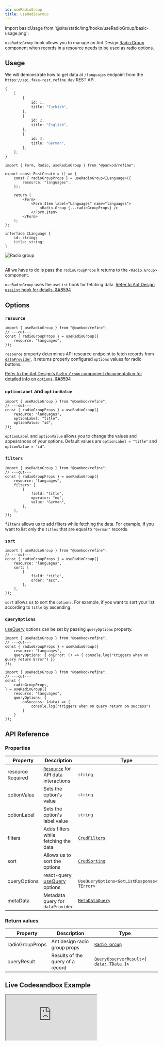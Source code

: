```yaml
---
id: useRadioGroup
title: useRadioGroup
---
```


import basicUsage from '@site/static/img/hooks/useRadioGroup/basic-usage.png';

`useRadioGroup` hook allows you to manage an Ant Design [Radio.Group](https://ant.design/components/radio/#components-radio-demo-radiogroup-with-name) component when records in a resource needs to be used as radio options.

## Usage

We will demonstrate how to get data at `/languages` endpoint from the `https://api.fake-rest.refine.dev` REST API.

```ts title="https://api.fake-rest.refine.dev/languages"
{
    [
        {
            id: 1,
            title: "Turkish",
        },
        {
            id: 2,
            title: "English",
        },
        {
            id: 3,
            title: "German",
        },
    ];
}
```

```tsx twoslash title="pages/posts/create.tsx" {3-5, 10}
import { Form, Radio, useRadioGroup } from "@pankod/refine";

export const PostCreate = () => {
    const { radioGroupProps } = useRadioGroup<ILanguage>({
        resource: "languages",
    });

    return (
        <Form>
            <Form.Item label="Languages" name="languages">
                <Radio.Group {...radioGroupProps} />
            </Form.Item>
        </Form>
    );
};

interface ILanguage {
    id: string;
    title: string;
}
```

<div class="img-container">
    <div class="window">
        <div class="control red"></div>
        <div class="control orange"></div>
        <div class="control green"></div>
    </div>
    <img src={basicUsage} alt="Radio group" />
</div>
<br/>

All we have to do is pass the `radioGroupProps` it returns to the `<Radio.Group>` component.

`useRadioGroup` uses the `useList` hook for fetching data. [Refer to Ant Design `useList` hook for details. &#8594](../data/useList.md)

## Options

### `resource`

```tsx twoslash {1}
import { useRadioGroup } from "@pankod/refine";
// ---cut---
const { radioGroupProps } = useRadioGroup({
    resource: "languages",
});
```

`resource` property determines API resource endpoint to fetch records from [`dataProvider`](api-references/providers/data-provider.md). It returns properly configured `options` values for radio buttons.

[Refer to the Ant Design's `Radio.Group` component documentation for detailed info on `options`. &#8594](https://ant.design/components/radio)

### `optionLabel` and `optionValue`

```tsx twoslash {2-3}
import { useRadioGroup } from "@pankod/refine";
// ---cut---
const { radioGroupProps } = useRadioGroup({
    resource: "languages",
    optionLabel: "title",
    optionValue: "id",
});
```

`optionLabel` and `optionValue` allows you to change the values and appearances of your options. Default values are `optionLabel = "title"` and `optionValue = "id"`.

### `filters`

```tsx twoslash {2-8}
import { useRadioGroup } from "@pankod/refine";
// ---cut---
const { radioGroupProps } = useRadioGroup({
    resource: "languages",
    filters: [
        {
            field: "title",
            operator: "eq",
            value: "German",
        },
    ],
});
```

`filters` allows us to add filters while fetching the data. For example, if you want to list only the `titles` that are equal to `"German"` records.

### `sort`

```tsx twoslash {2-7}
import { useRadioGroup } from "@pankod/refine";
// ---cut---
const { radioGroupProps } = useRadioGroup({
    resource: "languages",
    sort: [
        {
            field: "title",
            order: "asc",
        },
    ],
});
```

`sort` allows us to sort the `options`. For example, if you want to sort your list according to `title` by ascending.




### `queryOptions`

[useQuery](https://react-query.tanstack.com/reference/useQuery) options can be set by passing `queryOptions` property.



```tsx twoslash {2}
import { useRadioGroup } from "@pankod/refine";
// ---cut---
const { radioGroupProps } = useRadioGroup({
    resource: "languages",
    queryOptions: { onError: () => { console.log("triggers when on query return Error") }}
});
```

```tsx twoslash {2, 4-10}
import { useRadioGroup } from "@pankod/refine";
// ---cut---
const { 
    radioGroupProps, 
} = useRadioGroup({
    resource: "languages",
    queryOptions: { 
        onSuccess: (data) => { 
            console.log("triggers when on query return on success") 
        } 
    }
});
```

## API Reference

### Properties

| Property                                                                                            | Description                                                                         | Type                                                             | Default   |
| --------------------------------------------------------------------------------------------------- | ----------------------------------------------------------------------------------- | ---------------------------------------------------------------- | --------- |
| <div className="required-block"><div>resource</div> <div className=" required">Required</div></div> | [`Resource`](/api-references/components/resource.md) for API data interactions      | `string`                                                         |           |
| optionValue                                                                                         | Sets the option's value                                                             | `string`                                                         | `"id"`    |
| optionLabel                                                                                         | Sets the option's label value                                                       | `string`                                                         | `"title"` |
| filters                                                                                             | Adds filters while fetching the data                                                | [`CrudFilters`](../../interfaces.md#crudfilters)                 |           |
| sort                                                                                                | Allows us to sort the options                                                       | [`CrudSorting`](../../interfaces.md#crudsorting)                 |           |
| queryOptions                                                                                        | react-query [useQuery](https://react-query.tanstack.com/reference/useQuery) options | ` UseQueryOptions<GetListResponse<TData>, TError>`               |           |
| metaData                                                                                            | Metadata query for `dataProvider`                                                   | [`MetaDataQuery`](/api-references/interfaces.md#metadataquery) | {}        |


### Return values

| Property        | Description                      | Type                                                                                          |
| --------------- | -------------------------------- | --------------------------------------------------------------------------------------------- |
| radioGroupProps | Ant design radio group props     | [`Radio Group`](https://ant.design/components/radio/#RadioGroup)                              |
| queryResult     | Results of the query of a record | [`QueryObserverResult<{ data: TData }>`](https://react-query.tanstack.com/reference/useQuery) |


## Live Codesandbox Example

<iframe src="https://codesandbox.io/embed/refine-use-radio-group-example-5rrxj?autoresize=1&fontsize=14&module=%2Fsrc%2Fpages%2Fposts%2Fedit.tsx&theme=dark&view=preview"
     style={{width: "100%", height:"80vh", border: "0px", borderRadius: "8px", overflow:"hidden"}}
     title="refine-use-radio-group-example"
     allow="accelerometer; ambient-light-sensor; camera; encrypted-media; geolocation; gyroscope; hid; microphone; midi; payment; usb; vr; xr-spatial-tracking"
     sandbox="allow-forms allow-modals allow-popups allow-presentation allow-same-origin allow-scripts"
   ></iframe>